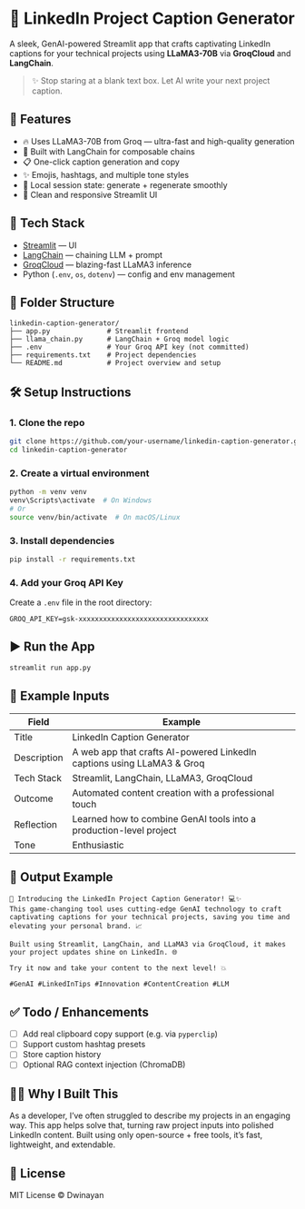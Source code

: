 # 🔗 LinkedIn Project Caption Generator

A sleek, GenAI-powered Streamlit app that crafts captivating LinkedIn captions for your technical projects using **LLaMA3-70B** via **GroqCloud** and **LangChain**.

> ✨ Stop staring at a blank text box. Let AI write your next project caption.

## 🚀 Features
- 🔥 Uses LLaMA3-70B from Groq — ultra-fast and high-quality generation
- 🧠 Built with LangChain for composable chains
- 📋 One-click caption generation and copy
- ✨ Emojis, hashtags, and multiple tone styles
- 💾 Local session state: generate + regenerate smoothly
- 🧼 Clean and responsive Streamlit UI

## 🧱 Tech Stack
- [Streamlit](https://streamlit.io/) — UI
- [LangChain](https://www.langchain.com/) — chaining LLM + prompt
- [GroqCloud](https://console.groq.com/) — blazing-fast LLaMA3 inference
- Python (`.env`, `os`, `dotenv`) — config and env management

## 📁 Folder Structure
```
linkedin-caption-generator/
├── app.py              # Streamlit frontend
├── llama_chain.py      # LangChain + Groq model logic
├── .env                # Your Groq API key (not committed)
├── requirements.txt    # Project dependencies
└── README.md           # Project overview and setup
```

## 🛠️ Setup Instructions

### 1. Clone the repo
```bash
git clone https://github.com/your-username/linkedin-caption-generator.git
cd linkedin-caption-generator
```

### 2. Create a virtual environment
```bash
python -m venv venv
venv\Scripts\activate  # On Windows
# Or
source venv/bin/activate  # On macOS/Linux
```

### 3. Install dependencies
```bash
pip install -r requirements.txt
```

### 4. Add your Groq API Key
Create a `.env` file in the root directory:
```env
GROQ_API_KEY=gsk-xxxxxxxxxxxxxxxxxxxxxxxxxxxxxxxx
```

## ▶️ Run the App
```bash
streamlit run app.py
```

## 🧪 Example Inputs
| Field         | Example                                                                 |
|---------------|-------------------------------------------------------------------------|
| Title         | LinkedIn Caption Generator                                              |
| Description   | A web app that crafts AI-powered LinkedIn captions using LLaMA3 & Groq |
| Tech Stack    | Streamlit, LangChain, LLaMA3, GroqCloud                                 |
| Outcome       | Automated content creation with a professional touch                    |
| Reflection    | Learned how to combine GenAI tools into a production-level project      |
| Tone          | Enthusiastic                                                            |

## 📝 Output Example
```
🚀 Introducing the LinkedIn Project Caption Generator! 💻✨
This game-changing tool uses cutting-edge GenAI technology to craft captivating captions for your technical projects, saving you time and elevating your personal brand. 📈

Built using Streamlit, LangChain, and LLaMA3 via GroqCloud, it makes your project updates shine on LinkedIn. 🌐

Try it now and take your content to the next level! 💥

#GenAI #LinkedInTips #Innovation #ContentCreation #LLM
```

## ✅ Todo / Enhancements
- [ ] Add real clipboard copy support (e.g. via `pyperclip`)
- [ ] Support custom hashtag presets
- [ ] Store caption history
- [ ] Optional RAG context injection (ChromaDB)

## 🙋‍♂️ Why I Built This
As a developer, I’ve often struggled to describe my projects in an engaging way. This app helps solve that, turning raw project inputs into polished LinkedIn content. Built using only open-source + free tools, it’s fast, lightweight, and extendable.

## 📄 License
MIT License © Dwinayan
